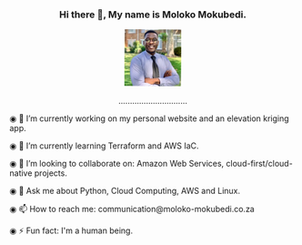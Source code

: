 <div align="center">
<h3> Hi there 👋, My name is Moloko Mokubedi. </h3>
<img src="1675002123086.jpeg" height="100px" width="100px">
  <div>
    <p>..............................</p>
  </div>
  <div align="left">
    <p>◉ 🔭 I’m currently working on my personal website and an elevation kriging app.</p>
    <p>◉ 🌱 I’m currently learning Terraform and AWS IaC.</p>
    <p>◉ 👯 I’m looking to collaborate on: Amazon Web Services, cloud-first/cloud-native projects.</p>
    <p>◉ 💬 Ask me about Python, Cloud Computing, AWS and Linux.</p>
    <p>◉ 📫 How to reach me: communication@moloko-mokubedi.co.za</p>
    <p>◉ ⚡ Fun fact: I'm a human being.</p>
   </div>
</div>
